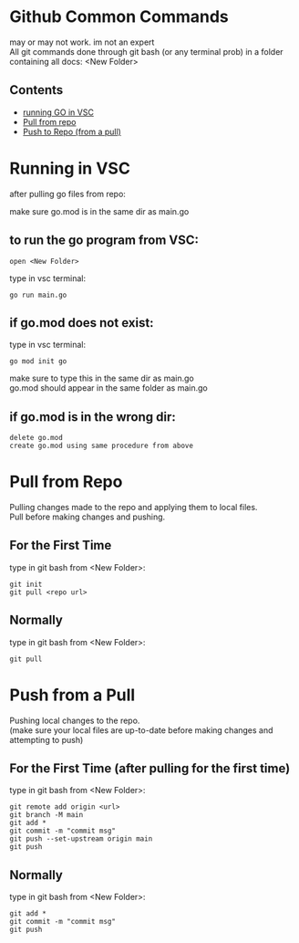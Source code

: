 <!--
-
-
	type ``` ctr+shift+v ``` to open markdown preview in VSC (to see the pretty version)
-
-
!-->

# Github Common Commands
may or may not work. im not an expert  
All git commands done through git bash (or any terminal prob) in a folder containing all docs: \<New Folder>

## Contents
- [running GO in VSC](#running-in-vsc)
- [Pull from repo](#pull-from-repo)
- [Push to Repo (from a pull)](#push-from-a-pull)

# Running in VSC
after pulling go files from repo:  

make sure go.mod is in the same dir as main.go
## to run the go program from VSC:
```
open <New Folder>  
```
type in vsc terminal:
```
go run main.go
```

## if go.mod does not exist: 
type in vsc terminal:
```
go mod init go
```
make sure to type this in the same dir as main.go  
go.mod should appear in the same folder as main.go

## if go.mod is in the wrong dir:
	delete go.mod
	create go.mod using same procedure from above



# Pull from Repo 
Pulling changes made to the repo and applying them to local files.  
Pull before making changes and pushing.
## For the First Time
type in git bash from \<New Folder>:
```
git init
git pull <repo url>
```

## Normally
type in git bash from \<New Folder>:
```
git pull
```


# Push from a Pull
Pushing local changes to the repo.  
(make sure your local files are up-to-date before making changes and attempting to push) 
## For the First Time (after pulling for the first time)
type in git bash from \<New Folder>:
```
git remote add origin <url>
git branch -M main
git add *
git commit -m "commit msg"
git push --set-upstream origin main
git push
```
## Normally
type in git bash from \<New Folder>:
```
git add *
git commit -m "commit msg"
git push
```

